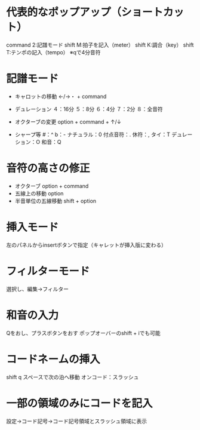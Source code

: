 # 代表的なポップアップ（ショートカット）
command 2:記譜モード
shift M:拍子を記入（meter）
shift K:調合（key）
shift T:テンポの記入（tempo） ※qで4分音符　

# 記譜モード
- キャロットの移動
←/→・ + command
- デュレーション
４：16分
５：8分
６：4分
７：2分
８：全音符

- オクターブの変更
option + command + ↑/↓

- シャープ等
#：^
b：-
ナチュラル：0
付点音符：.
休符：,
タイ：T
デュレーション：O
和音：Q

# 音符の高さの修正
- オクターブ
option + command
- 五線上の移動
option
- 半音単位の五線移動
shift + option

# 挿入モード
左のパネルからinsertボタンで指定（キャレットが挿入版に変わる）

# フィルターモード
選択し、編集→フィルター

# 和音の入力
Qをおし、プラスボタンをおす
ポップオーバーのshift + iでも可能

# コードネームの挿入
shift q
スペースで次の泊へ移動
オンコード：スラッシュ

# 一部の領域のみにコードを記入
設定→コード記号→コード記号領域とスラッシュ領域に表示
